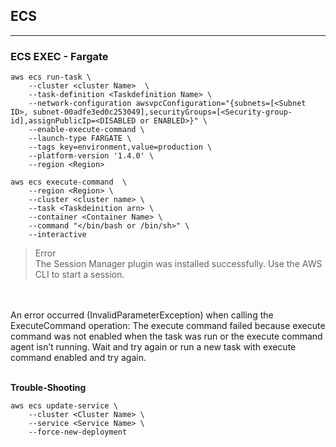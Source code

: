 ## ECS
---
### ECS EXEC - Fargate
```shell
aws ecs run-task \
    --cluster <cluster Name>  \
    --task-definition <Taskdefinition Name> \
    --network-configuration awsvpcConfiguration="{subnets=[<Subnet ID>, subnet-00adfe3ed0c253049],securityGroups=[<Security-group-id],assignPublicIp=<DISABLED or ENABLED>}" \
    --enable-execute-command \
    --launch-type FARGATE \
    --tags key=environment,value=production \
    --platform-version '1.4.0' \
    --region <Region>
```

```shell
aws ecs execute-command  \
    --region <Region> \
    --cluster <cluster name> \
    --task <Taskdeinition arn> \
    --container <Container Name> \
    --command "</bin/bash or /bin/sh>" \
    --interactive
```

> Error <br>
The Session Manager plugin was installed successfully. Use the AWS CLI to start a session. 
<br>
<br>
An error occurred (InvalidParameterException) when calling the ExecuteCommand operation: The execute command failed because execute command was not enabled when the task was run or the execute command agent isn’t running. Wait and try again or run a new task with execute command enabled and try again. <br>

<br>

**Trouble-Shooting**
```shell
aws ecs update-service \
    --cluster <Cluster Name> \
    --service <Service Name> \
    --force-new-deployment
```